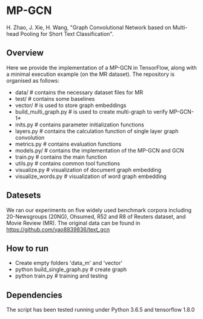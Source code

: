 # MP-GCN
H. Zhao, J. Xie, H. Wang, "Graph Convolutional Network based on Multi-head Pooling for Short Text Classification".

## Overview
Here we provide the implementation of a MP-GCN in TensorFlow, along with a minimal execution example (on the MR dataset). The repository is organised as follows:

* data/  # contains the necessary dataset files for MR
* test/  # contains some baselines
* vector/  # is used to store graph embeddings
* build_multi_graph.py  # is used to create multi-graph to verify MP-GCN-1*
* inits.py  # contains parameter initialization functions
* layers.py  # contains the calculation function of single layer graph convolution
* metrics.py  # contains evaluation functions
* models.py/  # contains the implementation of the MP-GCN and GCN
* train.py  # contains the main function
* utils.py  # contains common tool functions
* visualize.py  # visualization of document graph embedding
* visualize_words.py  # visualization of word graph embedding

## Datesets
We ran our experiments on five widely used benchmark corpora including 20-Newsgroups (20NG), Ohsumed, R52 and R8 of Reuters dataset, and Movie Review (MR). The original data can be found in https://github.com/yao8839836/text_gcn

## How to run
* Create empty folders 'data_m' and 'vector'
* python build_single_graph.py  # create graph
* python train.py  # training and testing

## Dependencies
The script has been tested running under Python 3.6.5 and tensorflow 1.8.0
